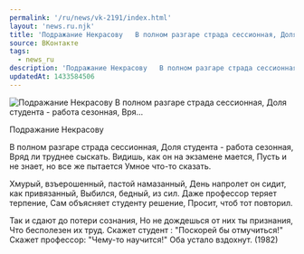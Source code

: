 ```yaml
---
permalink: '/ru/news/vk-2191/index.html'
layout: 'news.ru.njk'
title: 'Подражание Некрасову   В полном разгаре страда сессионная, Доля студента - работа сезонная, Вря…'
source: ВКонтакте
tags:
  - news_ru
description: 'Подражание Некрасову   В полном разгаре страда сессионная, Доля студента - работа сезонная, Вря…'
updatedAt: 1433584506
---
```

![Подражание Некрасову   В полном разгаре страда сессионная, Доля студента - работа сезонная, Вря…](https://sun9-76.userapi.com/impf/c628127/v628127833/7516/UVZZqianPdo.jpg?size=529x400&quality=96&proxy=1&sign=276a267a389324c5fc9f12f76376eb7e&c_uniq_tag=D0JiM6QGhU7kvNpvpwT847jFJzfxz5c7IxnOV3KrVzQ&type=album)

Подражание Некрасову

В полном разгаре страда сессионная,
Доля студента - работа сезонная,
Вряд ли труднее сыскать.
Видишь, как он на экзамене мается,
Пусть и не знает, но все же пытается
Умное что-то сказать.

Хмурый, взъерошенный, пастой намазанный,
День напролет он сидит, как привязанный,
Выбился, бедный, из сил.
Даже профессор теряет терпение,
Сам объясняет студенту решение,
Просит, чтоб тот повторил.

Так и сдают до потери сознания,
Но не дождешься от них ты признания,
Что бесполезен их труд.
Скажет студент : "Поскорей бы отмучиться!"
Скажет профессор: "Чему-то научится!"
Оба устало вздохнут.
(1982)
